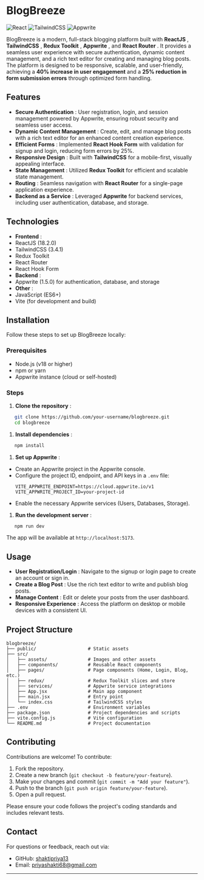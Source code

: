 # BlogBreeze

![React](https://img.shields.io/badge/React-18.2.0-blue)
![TailwindCSS](https://img.shields.io/badge/TailwindCSS-3.4.1-38B2AC)
![Appwrite](https://img.shields.io/badge/Appwrite-1.5.0-pink)

BlogBreeze is a modern, full-stack blogging platform built with **ReactJS** , **TailwindCSS** , **Redux Toolkit** , **Appwrite** , and **React Router** . It provides a seamless user experience with secure authentication, dynamic content management, and a rich text editor for creating and managing blog posts. The platform is designed to be responsive, scalable, and user-friendly, achieving a **40% increase in user engagement** and a **25% reduction in form submission errors** through optimized form handling.

## Features

- **Secure Authentication** : User registration, login, and session management powered by Appwrite, ensuring robust security and seamless user access.
- **Dynamic Content Management** : Create, edit, and manage blog posts with a rich text editor for an enhanced content creation experience.
- **Efficient Forms** : Implemented **React Hook Form** with validation for signup and login, reducing form errors by 25%.
- **Responsive Design** : Built with **TailwindCSS** for a mobile-first, visually appealing interface.
- **State Management** : Utilized **Redux Toolkit** for efficient and scalable state management.
- **Routing** : Seamless navigation with **React Router** for a single-page application experience.
- **Backend as a Service** : Leveraged **Appwrite** for backend services, including user authentication, database, and storage.

## Technologies

- **Frontend** :
- ReactJS (18.2.0)
- TailwindCSS (3.4.1)
- Redux Toolkit
- React Router
- React Hook Form
- **Backend** :
- Appwrite (1.5.0) for authentication, database, and storage
- **Other** :
- JavaScript (ES6+)
- Vite (for development and build)

## Installation

Follow these steps to set up BlogBreeze locally:

### Prerequisites

- Node.js (v18 or higher)
- npm or yarn
- Appwrite instance (cloud or self-hosted)

### Steps

1. **Clone the repository** :

```bash
   git clone https://github.com/your-username/blogbreeze.git
   cd blogbreeze
```

1. **Install dependencies** :

```bash
   npm install
```

1. **Set up Appwrite** :

- Create an Appwrite project in the Appwrite console.
- Configure the project ID, endpoint, and API keys in a `.env` file:
  ```env
  VITE_APPWRITE_ENDPOINT=https://cloud.appwrite.io/v1
  VITE_APPWRITE_PROJECT_ID=your-project-id
  ```
- Enable the necessary Appwrite services (Users, Databases, Storage).

1. **Run the development server** :

```bash
   npm run dev
```

The app will be available at `http://localhost:5173`.

## Usage

- **User Registration/Login** : Navigate to the signup or login page to create an account or sign in.
- **Create a Blog Post** : Use the rich text editor to write and publish blog posts.
- **Manage Content** : Edit or delete your posts from the user dashboard.
- **Responsive Experience** : Access the platform on desktop or mobile devices with a consistent UI.

## Project Structure

```plaintext
blogbreeze/
├── public/                   # Static assets
├── src/
│   ├── assets/               # Images and other assets
│   ├── components/           # Reusable React components
│   ├── pages/                # Page components (Home, Login, Blog, etc.)
│   ├── redux/                # Redux Toolkit slices and store
│   ├── services/             # Appwrite service integrations
│   ├── App.jsx               # Main app component
│   ├── main.jsx              # Entry point
│   └── index.css             # TailwindCSS styles
├── .env                      # Environment variables
├── package.json              # Project dependencies and scripts
├── vite.config.js            # Vite configuration
└── README.md                 # Project documentation
```

## Contributing

Contributions are welcome! To contribute:

1. Fork the repository.
2. Create a new branch (`git checkout -b feature/your-feature`).
3. Make your changes and commit (`git commit -m "Add your feature"`).
4. Push to the branch (`git push origin feature/your-feature`).
5. Open a pull request.

Please ensure your code follows the project's coding standards and includes relevant tests.

## Contact

For questions or feedback, reach out via:

- GitHub: [shaktipriya13](https://github.com/shaktipriya13)
- Email: [priyashakti68@gmail.com](mailto:priyashakti68@gmail.com)

---
